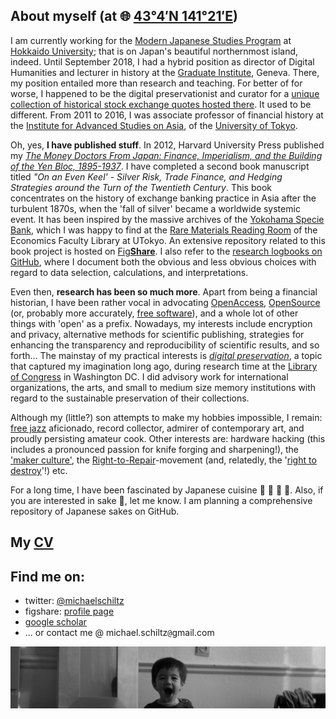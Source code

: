 ## About myself (at :globe_with_meridians: [43°4′N 141°21′E](https://earth.app.goo.gl/?apn=com.google.earth&isi=293622097&ius=googleearth&link=https%3a%2f%2fearth.google.com%2fweb%2f%4043.0528369,141.3184165,18.38854712a,602.60301245d,35y,0.00000001h,0t,0r))

I am currently working for the [Modern Japanese Studies Program](https://www.oia.hokudai.ac.jp/mjsp/) at [Hokkaido University](https://www.global.hokudai.ac.jp/); that is on Japan's beautiful northernmost island, indeed. Until September 2018, I had a hybrid position as director of Digital Humanities and lecturer in history at the [Graduate Institute](http://graduateinstitute.ch/home.html), Geneva. There, my position entailed more than research and teaching. For better of for worse, I happened to be the digital preservationist and curator for a [unique collection of historical stock exchange quotes hosted there](https://github.com/michaelschiltz/capital-markets-of-the-world).
It used to be different. From 2011 to 2016, I was associate professor of financial history at the [Institute for Advanced Studies on Asia](http://www.ioc.u-tokyo.ac.jp/eng/), of the [University of Tokyo](http://www.u-tokyo.ac.jp/en/). 

Oh, yes, **I have published stuff**. In 2012, Harvard University Press published my *[The Money Doctors From Japan: Finance, Imperialism, and the Building of the Yen Bloc, 1895-1937](http://www.hup.harvard.edu/catalog.php?isbn=9780674062498)*. I have completed a second book manuscript titled *"On an Even Keel' - Silver Risk, Trade Finance, and Hedging Strategies around the Turn of the Twentieth Century*. This book concentrates on the history of exchange banking practice in Asia after the turbulent 1870s, when the 'fall of silver' became a worldwide systemic event. It has been inspired by the massive archives of the [Yokohama Specie Bank](https://en.wikipedia.org/wiki/Yokohama_Specie_Bank), which I was happy to find at the [Rare Materials Reading Room](http://www.lib.e.u-tokyo.ac.jp/?page_id=1946) of the Economics Faculty Library at UTokyo. An extensive repository related to this book project is hosted on [Fig**Share**](https://figshare.com/projects/Yokohama_Specie_Bank___/2173). I also refer to the [research logbooks on GitHub](https://github.com/michaelschiltz/even-keel), where I document both the obvious and less obvious choices with regard to data selection, calculations, and interpretations.

Even then, **research has been so much more**. Apart from being a financial historian, I have been rather vocal in advocating [OpenAccess](https://en.wikipedia.org/wiki/Open_access), [OpenSource](https://en.wikipedia.org/wiki/Open-source_software) (or, probably more accurately, [free software](https://www.gnu.org/philosophy/free-sw.en.html)), and a whole lot of other things with 'open' as a prefix. Nowadays, my interests include encryption and privacy, alternative methods for scientific publishing, strategies for enhancing the transparency and reproducibility of scientific results, and so forth... The mainstay of my practical interests is *[digital preservation](https://en.wikipedia.org/wiki/Digital_preservation)*, a topic that captured my imagination long ago, during research time at the [Library of Congress](https://loc.gov/) in Washington DC. I did advisory work for international organizations, the arts, and small to medium size memory institutions with regard to the sustainable preservation of their collections. 

Although my (little?) son attempts to make my hobbies impossible, I remain: [free jazz](https://en.wikipedia.org/wiki/Free_jazz) aficionado, record collector, admirer of contemporary art, and proudly persisting amateur cook. Other interests are: hardware hacking (this includes a pronounced passion for knife forging and sharpening!), the ['maker culture'](https://en.wikipedia.org/wiki/Maker_culture), the [Right-to-Repair](https://www.eff.org/issues/right-to-repair)-movement (and, relatedly, the '[right to destroy](https://www.yalelawjournal.org/article/the-right-to-destroy)'!) etc. 

For a long time, I have been fascinated by Japanese cuisine :fried_shrimp: :sushi: :crab: :ramen:. Also, if you are interested in sake :sake:, let me know. I am planning a comprehensive repository of Japanese sakes on GitHub.

## My [CV](/Curriculum_Vitae_Michael_Schiltz.pdf)


## Find me on:
* twitter: [@michaelschiltz](https://twitter.com/michaelschiltz)
* figshare: [profile page](https://figshare.com/authors/Michael_Schiltz/409900)
* [google scholar](https://scholar.google.ch/citations?user=A0GNY-IAAAAJ&hl=en)
* ... or contact me @ michael.schiltz`@`gmail.com

![image](/img_Yuki.jpg)
